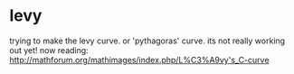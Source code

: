 # levy
trying to make the levy curve. or 'pythagoras' curve. its not really working out yet!
now reading: http://mathforum.org/mathimages/index.php/L%C3%A9vy's_C-curve
